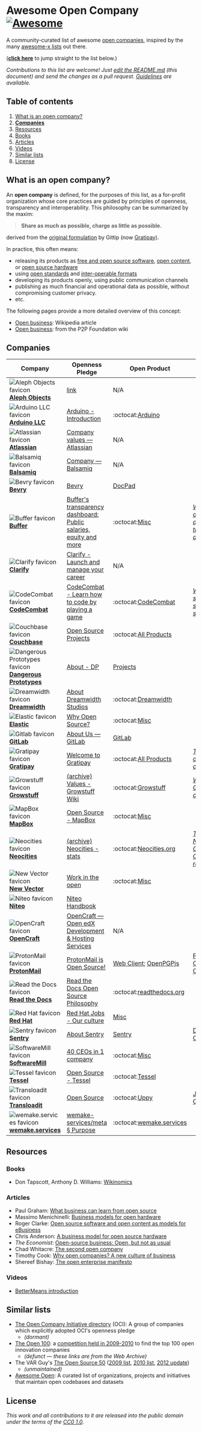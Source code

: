 # Awesome Open Company [![Awesome](https://cdn.rawgit.com/sindresorhus/awesome/d7305f38d29fed78fa85652e3a63e154dd8e8829/media/badge.svg)](https://github.com/sindresorhus/awesome)

A community-curated list of awesome [open companies](#what-is-an-open-company),
inspired by the many [awesome-x lists](https://github.com/sindresorhus/awesome) out there.

(**[click here](#companies)** to jump straight to the list below.)

_Contributions to this list are welcome! Just [edit the README.md](../../edit/master/README.md) (this document) and send the changes as a pull request. [Guidelines](../../wiki/Inclusion+guidelines) are available._

## Table of contents

1. [What is an open company?](#what-is-an-open-company)
2. **[Companies](#companies)**
3. [Resources](#resources)
4. [Books](#books)
5. [Articles](#articles)
6. [Videos](#videos)
7. [Similar lists](#similar-lists)
8. [License](#license)

## What is an open company?

An **open company** is defined, for the purposes of this list, as a for-profit organization whose core practices are guided by principles of openness, transparency and interoperability. This philosophy can be summarized by the maxim:

> **Share as much as possible, charge as little as possible.**

derived from the [original formulation](http://blog.gittip.com/post/26350459746/the-first-open-company/) by Gittip (now [Gratipay](http://gratipay.com)).

In practice, this often means:

- releasing its products as
  [free and open source software](https://en.wikipedia.org/wiki/Free_and_open-source_software),
  [open content](https://en.wikipedia.org/wiki/Free_content),
  or [open source hardware](https://en.wikipedia.org/wiki/Open-source_hardware)
- using [open standards](https://en.wikipedia.org/wiki/Open_standard)
  and [inter-operable formats](https://en.wikipedia.org/wiki/Interoperability)
- developing its products openly, using public communication channels
- publishing as much financial and operational data as possible, without compromising customer privacy.
- etc.

The following pages provide a more detailed overview of this concept:

- [Open business](https://en.wikipedia.org/wiki/Open_business): Wikipedia article
- [Open business](http://p2pfoundation.net/Open_Business): from the P2P Foundation wiki

## Companies

| Company                                                                                                                                                       | Openness Pledge                                                                                                           | Open Product                                                                                               | Statement                                                                                                                            | Open Finance                                                                                     |
| ------------------------------------------------------------------------------------------------------------------------------------------------------------- | ------------------------------------------------------------------------------------------------------------------------- | ---------------------------------------------------------------------------------------------------------- | ------------------------------------------------------------------------------------------------------------------------------------ | ------------------------------------------------------------------------------------------------ |
| ![Aleph Objects favicon](http://www.google.com/s2/favicons?domain=alephobjects.com) [**Aleph Objects**](https://www.alephobjects.com/)                        | [link](https://www.alephobjects.com/)                                                                                     | N/A                                                                                                        |                                                                                                                                      |
| ![Arduino LLC favicon](http://www.google.com/s2/favicons?domain=arduino.cc) [**Arduino LLC**](http://www.arduino.cc)                                          | [Arduino - Introduction](http://www.arduino.cc/en/Guide/Introduction)                                                     | :octocat:[Arduino](https://github.com/arduino/Arduino/)                                                    |                                                                                                                                      |
| ![Atlassian favicon](http://www.google.com/s2/favicons?domain=atlassian.com) [**Atlassian**](https://www.atlassian.com/)                                      | [Company values — Atlassian](https://www.atlassian.com/company/about/values)                                              | N/A                                                                                                        |                                                                                                                                      |
| ![Balsamiq favicon](http://www.google.com/s2/favicons?domain=balsamiq.com) [**Balsamiq**](https://balsamiq.com/)                                              | [Company — Balsamiq](https://balsamiq.com/company/#goodcitizen)                                                           | N/A                                                                                                        |                                                                                                                                      |
| ![Bevry favicon](http://www.google.com/s2/favicons?domain=bevry.me) [**Bevry**](https://bevry.me)                                                             | [Bevry](https://bevry.me)                                                                                                 | [DocPad](https://github.com/docpad/docpad)                                                                 |                                                                                                                                      |
| ![Buffer favicon](http://www.google.com/s2/favicons?domain=buffer.com) [**Buffer**](https://buffer.com/)                                                      | [Buffer's transparency dashboard: Public salaries, equity and more](https://buffer.com/transparency)                      | :octocat:[Misc](https://github.com/bufferapp/)                                                             | _[Why we have a core value of transparency at our startup](http://joel.is/why-we-have-a-core-value-of-transparency-at-our-startup/)_ | [Revenue](https://open.buffer.com/buffer-public-revenue-dashboard/)                              |
| ![Clarify favicon](http://www.google.com/s2/favicons?domain=clarifyhq.com) [**Clarify**](https://clarifyhq.com/)                                              | [Clarify - Launch and manage your career](https://clarifyhq.com/open)                                                     | N/A                                                                                                        |                                                                                                                                      |
| ![CodeCombat favicon](http://www.google.com/s2/favicons?domain=codecombat.com/) [**CodeCombat**](http://codecombat.com/)                                      | [CodeCombat - Learn how to code by playing a game](http://codecombat.com/legal)                                           | :octocat:[CodeCombat](https://github.com/codecombat/codecombat)                                            | _[Why you should open-source your startup](http://blog.codecombat.com/why-you-should-open-source-your-startup)_                      |
| ![Couchbase favicon](http://www.google.com/s2/favicons?domain=couchbase.com) [**Couchbase**](http://www.couchbase.com/)                                       | [Open Source Projects](http://www.couchbase.com/open-source)                                                              | :octocat:[All Products](https://github.com/couchbase)                                                      |                                                                                                                                      |
| ![Dangerous Prototypes favicon](http://www.google.com/s2/favicons?domain=dangerousprototypes.com) [**Dangerous Prototypes**](http://dangerousprototypes.com/) | [About - DP](http://dangerousprototypes.com/docs/About)                                                                   | [Projects](https://code.google.com/archive/p/dangerous-prototypes-open-hardware/)                          |                                                                                                                                      |
| ![Dreamwidth favicon](http://www.google.com/s2/favicons?domain=dreamwidth.org) [**Dreamwidth**](http://www.dreamwidth.org/)                                   | [About Dreamwidth Studios](http://www.dreamwidth.org/about)                                                               | :octocat:[Dreamwidth](https://github.com/dreamwidth/)                                                      |                                                                                                                                      |
| ![Elastic favicon](http://www.google.com/s2/favicons?domain=elastic.co) [**Elastic**](https://elastic.co)                                                     | [Why Open Source?](https://www.elastic.co/about/why-open-source)                                                          | :octocat:[Misc](https://github.com/elastic/)                                                               |                                                                                                                                      |
| ![Gitlab favicon](http://www.google.com/s2/favicons?domain=gitlab.com) [**GitLab**](https://about.gitlab.com/)                                                | [About Us — GitLab](https://about.gitlab.com/about/)                                                                      | [GitLab](https://gitlab.com/groups/gitlab-org)                                                             |                                                                                                                                      |
| ![Gratipay favicon](http://www.google.com/s2/favicons?domain=gratipay.com) [**Gratipay**](https://gratipay.com/)                                              | [Welcome to Gratipay](http://inside.gratipay.com/big-picture/welcome)                                                     | :octocat:[All Products](https://github.com/gratipay)                                                       | _[The first open company](http://blog.gittip.com/post/26350459746/the-first-open-company/)_                                          | [Finance](https://github.com/gratipay/finances#readme)                                           |
| ![Growstuff favicon](http://growstuff.org/assets/favicon-2f083c214b9adaf9e2ce78bcd532e4c9.ico) [**Growstuff**](http://www.growstuff.org/)                     | [(archive) Values - Growstuff Wiki](http://web.archive.org/web/20150906064358/http://wiki.growstuff.org/index.php/Values) | :octocat:[Growstuff](https://github.com/Growstuff/growstuff)                                               | _[Why Growstuff is open source](http://blog.growstuff.org/2013/02/20/why-growstuff-is-open-source/)_                                 |
| ![MapBox favicon](http://www.google.com/s2/favicons?domain=mapbox.com) [**MapBox**](http://mapbox.com/)                                                       | [Open Source - MapBox](http://mapbox.com/about/open)                                                                      | :octocat:[Misc](https://github.com/mapbox)                                                                 |                                                                                                                                      |
| ![Neocities favicon](http://www.google.com/s2/favicons?domain=neocities.org) [**Neocities**](https://neocities.org/)                                          | [(archive) Neocities - stats](http://wayback.archive.org/web/20150907143713id_/https://neocities.org/stats)               | :octocat:[Neocities.org](https://github.com/neocities/neocities)                                           | _[The first Neocities Open Company report](https://neocities.org/blog/open-company-progress-report-2014)_                            |
| ![New Vector favicon](https://www.google.com/s2/favicons?domain=vector.im) [**New Vector**](https://vector.im/)                                               | [Work in the open](https://vector.im/)                                                                                    | :octocat:[Misc](https://github.com/vector-im/)                                                             |                                                                                                                                      |
| ![Niteo favicon](https://www.google.com/s2/favicons?domain=niteo.co) [**Niteo**](https://niteo.co/)                                                           | [Niteo Handbook](https://github.com/niteoweb/handbook)                                                                    |                                                                                                            |                                                                                                                                      |
| ![OpenCraft favicon](http://www.google.com/s2/favicons?domain=opencraft.com) [**OpenCraft**](http://opencraft.com/)                                           | [OpenCraft — Open edX Development &amp; Hosting Services](http://opencraft.com/)                                          | N/A                                                                                                        |                                                                                                                                      |
| ![ProtonMail favicon](https://www.google.com/s2/favicons?domain=protonmail.ch) [**ProtonMail**](https://protonmail.ch)                                        | [ProtonMail is Open Source!](https://protonmail.com/blog/protonmail-open-source/)                                         | [Web Client](https://github.com/ProtonMail/WebClient); [OpenPGPjs](https://github.com/openpgpjs/openpgpjs) | [ProtonMail Open Source Cryptography](https://protonmail.com/blog/protonmail-open-source-crytography/)                               |                                                                                                  |
| ![Read the Docs favicon](http://www.google.com/s2/favicons?domain=readthedocs.org) [**Read the Docs**](https://readthedocs.org/)                              | [Read the Docs Open Source Philosophy](https://docs.readthedocs.io/en/latest/open-source-philosophy.html)                 | :octocat:[readthedocs.org](https://github.com/rtfd/readthedocs.org)                                        |                                                                                                                                      | [Funding](http://blog.readthedocs.com/read-the-docs-2017-stats/#funding)                         |
| ![Red Hat favicon](http://www.google.com/s2/favicons?domain=redhat.com) [**Red Hat**](https://www.redhat.com/)                                                | [Red Hat Jobs - Our culture](https://www.redhat.com/en/jobs/life/culture)                                                 | [Misc](https://www.redhat.com/en/open-source/communities)                                                  |                                                                                                                                      |
| ![Sentry favicon](https://www.google.com/s2/favicons?domain=sentry.io) [**Sentry**](https://sentry.io/)                                                       | [About Sentry](https://sentry.io/about/)                                                                                  | [Sentry](https://github.com/getsentry/sentry)                                                              | [Driven by Open Source](https://blog.sentry.io/2015/06/30/driven-by-open-source)                                                     |                                                                                                  |
| ![SoftwareMill favicon](https://www.google.com/s2/favicons?domain=softwaremill.com) [**SoftwareMill**](https://softwaremill.com/)                             | [40 CEOs in 1 company](https://blog.softwaremill.com/40-ceos-in-one-company-teal-organisation-interview-21124c34c16)      | :octocat:[Misc](https://github.com/softwaremill)                                                           |                                                                                                                                      | [Open finances](https://softwaremill.com/finances-in-company/?utm_source=GitHub&utm_medium=teal) |
| ![Tessel favicon](http://i.imgur.com/Xe9AYlw.png) [**Tessel**](https://tessel.io/)                                                                            | [Open Source - Tessel](https://tessel.io/opensource)                                                                      | :octocat:[Tessel](https://github.com/tessel/project)                                                       |                                                                                                                                      |
| ![Transloadit favicon](https://www.google.com/s2/favicons?domain=transloadit.com) [**Transloadit**](https://transloadit.com/)                                 | [Open Source](https://transloadit.com/open-source/)                                                                       | :octocat:[Uppy](https://uppy.io)                                                                           | [Jobs & Culture](https://transloadit.com/jobs/)                                                                                      |
| ![wemake.services favicon](https://www.google.com/s2/favicons?domain=wemake.services) [**wemake.services**](https://wemake.services/)                         | [wemake-services/meta § Purpose](https://github.com/wemake-services/meta/blob/master/README.md#purpose)                   | :octocat:[wemake.services](https://github.com/wemake-services)                                             |

## Resources

### Books

- Don Tapscott, Anthony D. Williams: [Wikinomics](https://en.wikipedia.org/wiki/Wikinomics)

### Articles

- Paul Graham: [What business can learn from open source](http://www.paulgraham.com/opensource.html)
- Massimo Menichinelli: [Business models for open hardware](http://www.openp2pdesign.org/2011/open-design/business-models-for-open-hardware/)
- Roger Clarke: [Open source software and open content as models for eBusiness](http://www.rogerclarke.com/EC/Bled04.html)
- Chris Anderson: [A business model for open source hardware](http://www.longtail.com/the_long_tail/2009/01/a-business-mode.html)
- _The Economist_: [Open-source business: Open, but not as usual](http://www.economist.com/node/5624944)
- Chad Whitacre: [The second open company](https://medium.com/gratipay-blog/the-second-open-company-4cbab7ca1a47)
- Timothy Cook: [Why open companies? A new culture of business](https://medium.com/open-companies/why-open-companies-fdb74d1b4f0f)
- Shereef Bishay: [The open enterprise manifesto](http://www.opencompany.org/resources/whitepaper.pdf)

### Videos

- [BetterMeans introduction](https://www.youtube.com/watch?v=MAlnMWlvw9g)

## Similar lists

- [The Open Company Initiative directory](http://www.opencompany.org/directory/) (OCI):
  A group of companies which explicitly adopted OCI's openness pledge
  - _(dormant)_
- [The Open 100](http://wayback.archive.org/web/20110824041839/http://www.openbusiness.cc/category/directory/openbusiness/): a [competition held in 2009-2010](http://wayback.archive.org/web/20120727175118/http://www.openbusiness.cc/open100/about/) to find the top 100 open innovation companies
  - _(defunct — these links are from the Web Archive)_
- The VAR Guy's [The Open Source 50](http://thevarguy.com/var-guy/var-guys-open-source-50) ([2009 list](http://wayback.archive.org/web/20121118155240/http://www.thevarguy.com/the-open-source-50/the-open-source-50-listed-a-to-z/), [2010 list](http://wayback.archive.org/web/20120509194329/http://www.thevarguy.com/the-open-source-50/the-open-source-50-a-to-z-2010-edition/), [2012 update](http://thevarguy.com/open-source-application-software-companies/top-50-open-source-companies-where-are-they-now))
  - _(unmaintained)_
- [Awesome Open](https://github.com/paulhendricks/awesome-open):
  A curated list of organizations, projects and initiatives that maintain open codebases and datasets

## License

_This work and all contributions to it are released into the public domain under the terms of the [CC0 1.0](https://creativecommons.org/publicdomain/zero/1.0/)._
